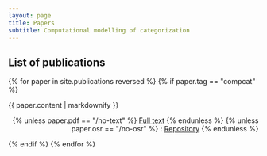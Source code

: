 ```yaml
---
layout: page
title: Papers
subtitle: Computational modelling of categorization
---
```


## List of publications

{% for paper in site.publications reversed %}
  {% if paper.tag == "compcat" %}
  <p>{{ paper.content | markdownify }}
  <div align="right">
  {% unless paper.pdf == "/no-text" %}
  <a href="{{ paper.pdf }}">Full text</a>
  {% endunless %}
  {% unless paper.osr == "/no-osr" %}
   : <a href="{{ paper.osr }}">Repository</a>
  {% endunless %}
  </div>
  </p>
  {% endif %} 
{% endfor %}
